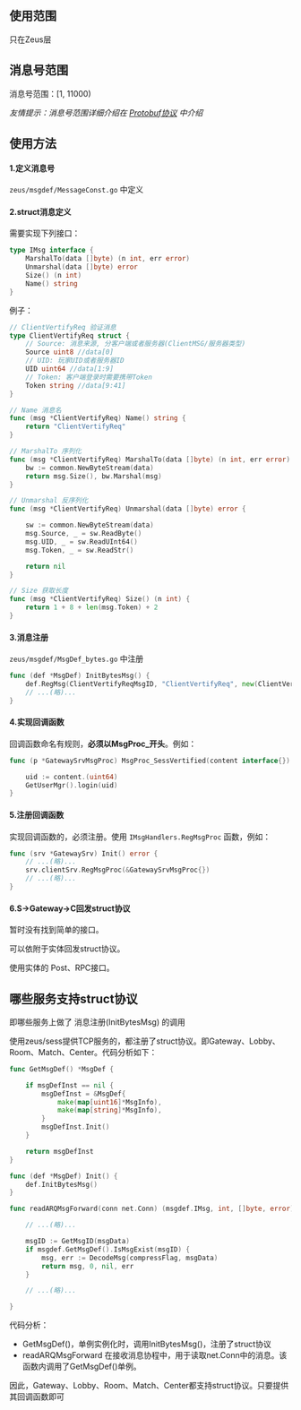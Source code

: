## 使用范围

只在Zeus层


## 消息号范围

消息号范围：[1, 11000)

*友情提示：消息号范围详细介绍在 [Protobuf协议](4-8.Zeus网络封装层介绍之Protobuf协议.md) 中介绍*


## 使用方法

#### 1.定义消息号

`zeus/msgdef/MessageConst.go` 中定义

#### 2.struct消息定义

需要实现下列接口：

```go
type IMsg interface {
	MarshalTo(data []byte) (n int, err error)
	Unmarshal(data []byte) error
	Size() (n int)
	Name() string
}
```
例子：
```go
// ClientVertifyReq 验证消息
type ClientVertifyReq struct {
	// Source: 消息来源, 分客户端或者服务器(ClientMSG/服务器类型)
	Source uint8 //data[0]
	// UID: 玩家UID或者服务器ID
	UID uint64 //data[1:9]
	// Token: 客户端登录时需要携带Token
	Token string //data[9:41]
}

// Name 消息名
func (msg *ClientVertifyReq) Name() string {
	return "ClientVertifyReq"
}

// MarshalTo 序列化
func (msg *ClientVertifyReq) MarshalTo(data []byte) (n int, err error) {
	bw := common.NewByteStream(data)
	return msg.Size(), bw.Marshal(msg)
}

// Unmarshal 反序列化
func (msg *ClientVertifyReq) Unmarshal(data []byte) error {

	sw := common.NewByteStream(data)
	msg.Source, _ = sw.ReadByte()
	msg.UID, _ = sw.ReadUInt64()
	msg.Token, _ = sw.ReadStr()

	return nil
}

// Size 获取长度
func (msg *ClientVertifyReq) Size() (n int) {
	return 1 + 8 + len(msg.Token) + 2
}
```

#### 3.消息注册

`zeus/msgdef/MsgDef_bytes.go` 中注册

```go
func (def *MsgDef) InitBytesMsg() {
	def.RegMsg(ClientVertifyReqMsgID, "ClientVertifyReq", new(ClientVertifyReq))
	// ...(略)...
}
```

#### 4.实现回调函数

回调函数命名有规则，**必须以MsgProc_开头**。例如：

```go
func (p *GatewaySrvMsgProc) MsgProc_SessVertified(content interface{}) {

	uid := content.(uint64)
	GetUserMgr().login(uid)
}
```

#### 5.注册回调函数

实现回调函数的，必须注册。使用 `IMsgHandlers.RegMsgProc` 函数，例如：

```go
func (srv *GatewaySrv) Init() error {
	// ...(略)...
	srv.clientSrv.RegMsgProc(&GatewaySrvMsgProc{})
	// ...(略)...
}
```

#### 6.S->Gateway->C回发struct协议

暂时没有找到简单的接口。

可以依附于实体回发struct协议。

使用实体的 Post、RPC接口。

## 哪些服务支持struct协议


即哪些服务上做了 消息注册(InitBytesMsg) 的调用

使用zeus/sess提供TCP服务的，都注册了struct协议。即Gateway、Lobby、Room、Match、Center。代码分析如下：

```go
func GetMsgDef() *MsgDef {

	if msgDefInst == nil {
		msgDefInst = &MsgDef{
			make(map[uint16]*MsgInfo),
			make(map[string]*MsgInfo),
		}
		msgDefInst.Init()
	}

	return msgDefInst
}

func (def *MsgDef) Init() {
	def.InitBytesMsg()
}

func readARQMsgForward(conn net.Conn) (msgdef.IMsg, int, []byte, error) {

	// ...(略)...

	msgID := GetMsgID(msgData)
	if msgdef.GetMsgDef().IsMsgExist(msgID) {
		msg, err := DecodeMsg(compressFlag, msgData)
		return msg, 0, nil, err
	}

	// ...(略)...

}
```

代码分析：
  - GetMsgDef()，单例实例化时，调用InitBytesMsg()，注册了struct协议
  - readARQMsgForward 在接收消息协程中，用于读取net.Conn中的消息。该函数内调用了GetMsgDef()单例。

因此，Gateway、Lobby、Room、Match、Center都支持struct协议。只要提供其回调函数即可
